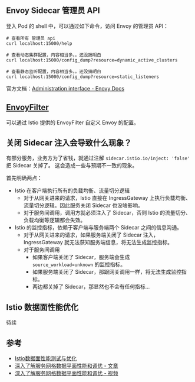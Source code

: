 
## Envoy Sidecar 管理员 API

登入 Pod 的 shell 中，可以通过如下命令，访问 Envoy 的管理员 API：

```shell
# 查看所有 管理员 api
curl localhost:15000/help

# 查看动态集群配置，内容相当多。。还没搞明白
curl localhost:15000/config_dump?resource=dynamic_active_clusters

# 查看静态监听配置，内容相当多。。还没搞明白
curl localhost:15000/config_dump?resource=static_listeners

```

官方文档：[Administration interface - Enovy Docs](https://www.envoyproxy.io/docs/envoy/latest/operations/admin#)


## [EnvoyFilter](https://istio.io/latest/docs/reference/config/networking/envoy-filter/)

可以通过 Istio 提供的 EnvoyFilter 自定义 Envoy 的配置。


## 关闭 Sidecar 注入会导致什么现象？

有部分服务，业务方为了省钱，就通过注解 `sidecar.istio.io/inject: 'false'` 把 Sidecar 关掉了。
这会造成一些与预期不一致的现象。

首先明确两点：

- Istio 在客户端执行所有的负载均衡、流量切分逻辑
  - 对于从网关进来的请求，Istio 直接在 IngressGateway 上执行负载均衡、流量切分逻辑。因此服务关闭 Sidecar 也没啥影响。
  - 对于服务间调用，调用方就必须注入了 Sidecar，否则 Istio 的流量切分、负载均衡等逻辑都会失效。
- Istio 的监控指标，依赖于客户端与服务端两个 Sidecar 之间的信息沟通。
  - 对于从网关进来的请求，如果服务端关闭了 Sidecar 注入，IngressGateway 就无法获知服务端信息，将无法生成监控指标。
  - 对于服务间调用
    - 如果客户端关闭了 Sidecar，服务端会生成 `source_workload=unknown` 的监控指标。
    - 如果服务端关闭了 Sidecar，那跟网关调用一样，将无法生成监控指标。
    - 两边都关掉了 Sidecar，那显然也不会有任何指标...


## Istio 数据面性能优化

待续


## 参考

- [Istio数据面性能测试与优化](https://penglei.github.io/post/latency-optimization-for-istio-proxy-based-on-envoy/)
- [深入了解服务网格数据平面性能和调优 - 文章](https://cloud.tencent.com/developer/article/1685873)
- [深入了解服务网格数据平面性能和调优 - 视频](https://v.qq.com/x/page/v3137ax6zss.html)
